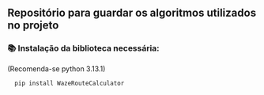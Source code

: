 ##  Repositório para guardar os algoritmos utilizados no projeto

### 📚 Instalação da biblioteca necessária: 
(Recomenda-se python 3.13.1)
```
  pip install WazeRouteCalculator
```

